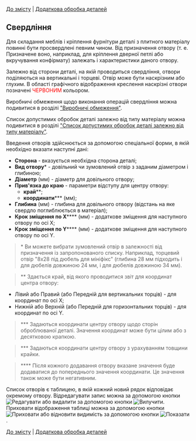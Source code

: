 [До змісту](/service/doc/?cid=dsp) | [Додаткова обробка деталей](/service/doc/?cid=dsp&s=detail-additives)
## Свердління

Для складання меблів і кріплення фурнітури деталі з плитного матеріалу повинні бути просвердлені певним чином.
Від призначення отвору (т. е. Призначене воно, наприклад, для кріплення дверної петлі або вкручування конфірмату) залежать і характеристики даного отвору.

Залежно від сторони деталі, на якій проводиться свердління, отвори поділяються на вертикальні і торцеві.
Отвір може бути наскрізним або глухим. В області графічного відображення креслення наскрізні отвори позначені <span style="color: red;">ЧЕРВОНИМ</span> кольором.

Виробничі обмеження щодо виконання операцій свердління можна подивитися в розділі ["Виробничі обмеження"](/service/doc/?cid=dsp&s=limitations#drilling-operations-limits).

Список допустимих обробок деталі залежно від типу матеріалу можна подивитися в розділі ["Список допустимих обробок деталі залежно від типу матеріалу"](/service/doc/?cid=dsp&s=operations-list).

Введення отворів здійснюється за допомогою спеціальної форми, в якій необхідно вказати наступні дані:

- __Сторона__ - вказується необхідна сторона деталі;
- __Вид отвору__&ast; - довільний чи зумовлений отвір з заданим діаметром і глибиною;
- __Діаметр__ (мм) - діаметр для довільного отвору;
- __Прив'язка до краю__ - параметри відступу для центру отвору:
	- __край__&ast;&ast;;
    - __координати__&ast;&ast;&ast; (мм);
- __Глибина__ (мм) - глибина для довільного отвору (відстань на яке свердло поглиблюється в матеріал);
- __Крок зміщення по X__&ast;&ast;&ast;&ast; (мм) - додаткове зміщення для наступного отвору по осі X;
- __Крок зміщення по Y__&ast;&ast;&ast;&ast; (мм) - додаткове зміщення для наступного отвору по осі Y.

> &ast; Ви можете вибрати зумовлений отвір в залежності від призначення із запропонованого списку.
Наприклад, торцевий отвір "8x28 під дюбель для мініфікс" (глибина 28 мм підходить і для дюбелів довжиною 24 мм, і для дюбелів довжиною 34 мм).

> &ast;&ast; Здається край, від якого проводитися звіт для координат центра отвору:
>
- Лівий або Правий (або Передній для вертикальних торців) - для координат по осі X;
- Нижній або Верхній (або Передній для горизонтальних торців) - для координат по осі Y.

> &ast;&ast;&ast; Задаються координати центру отвору щодо сторін оброблюваної деталі.
Значення координат може бути цілим або з десятковою крапкою.

> &ast;&ast;&ast; Задаються координати центру отвору з урахуванням товщини крайки.


> &ast;&ast;&ast;&ast; Після кожного додавання отвору вказане значення буде додаватися до попереднього значення координати. Це значення також може бути негативним.


Список отворів є таблицею, в якій кожний новий рядок відповідає окремому отвору.
Відредагувати запис можна за допомогою кнопки ![Редагувати](/service/doc/img/button-edit.png) або видалити за допомогою кнопки ![Вилучити](/service/doc/img/button-delete.png).
Приховати відображення таблиці можна за допомогою кнопки ![Приховати](/service/doc/img/button-hide.png) або відновити видимість за допомогою кнопки ![Показати](/service/doc/img/button-show.png).

[До змісту](/service/doc/?cid=dsp) | [Додаткова обробка деталей](/service/doc/?cid=dsp&s=detail-additives)